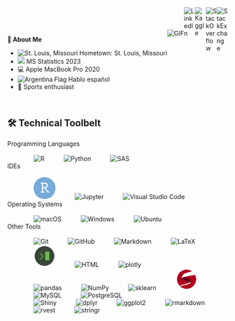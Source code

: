 <a href="https://stackexchange.com/users/18102057/mrmorgan17">
  <img align="right" alt="StackExchange" width="25" src="https://cdn.icon-icons.com/icons2/2699/PNG/512/stackexchange_logo_icon_167970.png" />
</a>
<a href="https://stackoverflow.com/users/13159772/mrmorgan17?tab=profile">
  <img align="right" alt="StackOverflow" width="25" src="https://www.vectorlogo.zone/logos/stackoverflow/stackoverflow-icon.svg" />
</a>
<a href="https://www.kaggle.com/matt4byu">
  <img align="right" alt="Kaggle" width="25" src="https://www.vectorlogo.zone/logos/kaggle/kaggle-icon.svg" />
</a>
<a href="https://www.linkedin.com/in/matthewryanmorgan/">
  <img align="right" alt="LinkedIn" width="25" src="https://raw.githubusercontent.com/peterthehan/peterthehan/master/assets/linkedin.svg" />
</a>

<br/>
<br/>
<br/>

<a target="_blank">
  <img align="right" alt="GIF" src='https://media.giphy.com/media/xTiIzJSKB4l7xTouE8/giphy.gif'>
</a>

**📖 About Me**
  - <img alt="St. Louis, Missouri" height="15" src="https://upload.wikimedia.org/wikipedia/commons/b/b8/Flag_of_St._Louis%2C_Missouri.svg"> Hometown: St. Louis, Missouri
  - <a href="https://www.byu.edu"><img height="20" src="https://upload.wikimedia.org/wikipedia/commons/9/95/BYU_Cougars_logo.svg"></a> MS Statistics 2023
  - 💻 Apple MacBook Pro 2020
  - <img alt="Argentina Flag" height="15" src="https://upload.wikimedia.org/wikipedia/commons/1/1a/Flag_of_Argentina.svg"> Hablo español
  - 🏀 Sports enthusiast
  
</br>

<h2>
  🛠 Technical Toolbelt
</h2> 

<dl>
  <dt>
    Programming Languages
  </dt>
  </br>
  <dd>
    <img height="50" hspace="20" alt="R" src="https://www.vectorlogo.zone/logos/r-project/r-project-icon.svg"> 
    <img height="50" hspace="20" alt="Python" src="https://www.vectorlogo.zone/logos/python/python-icon.svg"> 
    <img height="50"  hspace="20" alt="SAS" src="https://www.vectorlogo.zone/logos/sas/sas-icon.svg">
  </dd>
  <dt>
    IDEs
  </dt>
  </br>
  <dd>
    <img height="50" hspace="20" alt="RStudio" src="https://github.com/devicons/devicon/blob/master/icons/rstudio/rstudio-original.svg"> 
    <img height="50" hspace="20" alt="Jupyter" src="https://logos-download.com/wp-content/uploads/2021/01/Jupyter_Logo.png"> 
    <img height="50" hspace="20" alt="Visual Studio Code" src="https://upload.wikimedia.org/wikipedia/commons/9/9a/Visual_Studio_Code_1.35_icon.svg">
  </dd>
  <dt>
    Operating Systems
  </dt>
  </br>
  <dd>
    <img height="50" hspace="20" alt="macOS" src="https://upload.wikimedia.org/wikipedia/commons/2/22/MacOS_logo_%282017%29.svg"> 
    <img height="50" hspace="20" alt="Windows" src="https://github.com/leungwensen/svg-icon/blob/master/dist/svg/logos/microsoft-windows.svg"> 
    <img height="50" hspace="20" alt="Ubuntu" src="https://www.vectorlogo.zone/logos/ubuntu/ubuntu-icon.svg">
  </dd>
  <dt>
    Other Tools
  </dt>
  </br>
  <dd>
    <img height="50" hspace="20" alt="Git" src="https://www.vectorlogo.zone/logos/git-scm/git-scm-icon.svg"> 
    <img height="50" hspace="20" alt="GitHub" src="https://www.pngarts.com/files/8/Github-Logo-Transparent-Background-PNG.png">
    <img height="50" hspace="20" alt="Markdown" src="https://www.fullstackpython.com/img/logos/markdown.png">
    <img height="50" hspace="20" alt="LaTeX" src="https://upload.wikimedia.org/wikipedia/commons/4/45/LaTeX_project_logo_bird.svg">
    <img height="50" hspace="20" alt="iTerm2" src="https://github.com/steverichey/DockIcons/blob/master/icons/iterm2.svg">
    <img height="50" hspace="20" alt="HTML" src="https://www.vectorlogo.zone/logos/w3_html5/w3_html5-icon.svg">
    <img height="50" hspace="20" alt="plotly" src="https://everipedia-storage.s3.amazonaws.com/ProfilePicture/en/Plotly__a0a015/Plotly-logo-01-square.png__95275.png">
  </dd>
  <dd>  
    <img height="50" hspace="20" alt="pandas" src="https://github.com/valohai/ml-logos/blob/master/pandas.svg">
    <img height="50" hspace="20" alt="NumPy" src="https://user-images.githubusercontent.com/50221806/86498201-a8bd8680-bd39-11ea-9d08-66b610a8dc01.png">
    <img height="50" hspace="20" alt="sklearn" src="https://upload.wikimedia.org/wikipedia/commons/0/05/Scikit_learn_logo_small.svg">
    <img height="50" hspace="20" alt="Stan" src="https://github.com/vscode-icons/vscode-icons/blob/master/icons/file_type_stan.svg">
    <img height="50" hspace="20" alt="MySQL" src="https://www.vectorlogo.zone/logos/mysql/mysql-official.svg">
    <img height="50" hspace="20" alt="PostgreSQL" src="https://www.vectorlogo.zone/logos/postgresql/postgresql-vertical.svg">
  </dd>
  <dd>
    <img height="50" hspace="20" alt="Shiny" src="https://github.com/maxogden/hexbin/blob/gh-pages/vector/shiny.svg">
    <img height="50" hspace="20" alt="dplyr" src="https://github.com/maxogden/hexbin/blob/gh-pages/vector/dplyr.svg">
    <img height="50" hspace="20" alt="ggplot2" src="https://github.com/maxogden/hexbin/blob/gh-pages/vector/ggplot2.svg">
    <img height="50" hspace="20" alt="rmarkdown" src="https://github.com/maxogden/hexbin/blob/gh-pages/vector/rmarkdown.svg">
    <img height="50" hspace="20" alt="rvest" src="https://github.com/maxogden/hexbin/blob/gh-pages/vector/rvest.svg">
    <img height="50" hspace="20" alt="stringr" src="https://github.com/maxogden/hexbin/blob/gh-pages/vector/stringr.svg">
  </dd>
</dl>
